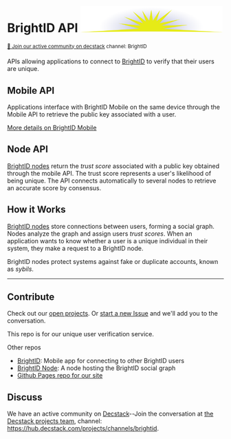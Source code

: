 # BrightID API <img width="330px" src="images/logo.svg"/>
<sup>[💬 Join our active community on decstack](https://hub.decstack.com/signup_user_complete/?id=wutow3kb6bda5bhptir6aapyfh) channel: BrightID</sup>

APIs allowing applications to connect to [BrightID](https://github.com/BrightID/BrightID) to verify that their users are unique.

## Mobile API
Applications interface with BrightID Mobile on the same device through the Mobile API to retrieve the public key associated with a user.

[More details on BrightID Mobile](https://github.com/BrightID/BrightID/wiki/BrightID-Mobile)
## Node API
[BrightID nodes](https://github.com/BrightID/BrightID-Node) return the _trust score_ associated with a public key obtained through the mobile API.  The trust score represents a user's likelihood of being unique.  The API connects automatically to several nodes to retrieve an accurate score by consensus.

## How it Works
[BrightID nodes](https://github.com/BrightID/BrightID-Node) store connections between users, forming a social graph. Nodes analyze the graph and assign users _trust scores_. When an application wants to know whether a user is a unique individual in their system, they make a request to a BrightID node.

BrightID nodes protect systems against fake or duplicate accounts, known as _sybils_.

---
## Contribute

Check out our [open projects](https://github.com/BrightID/BrightID-Service/projects).  Or [start a new Issue](https://github.com/BrightID/BrightID-Service/issues) and we'll add you to the conversation.

This repo is for our unique user verification service.

Other repos
* [BrightID](https://github.com/BrightID/BrightID): Mobile app for connecting to other BrightID users
* [BrightID Node](https://github.com/BrightID/BrightID-Node): A node hosting the BrightID social graph
* [Github Pages repo for our site](https://github.com/BrightID/BrightID.github.io)

## Discuss

We have an active community on [Decstack](http://decstack.com/)--Join the conversation at [the Decstack projects team](https://hub.decstack.com/signup_user_complete/?id=wutow3kb6bda5bhptir6aapyfh), channel: https://hub.decstack.com/projects/channels/brightid.
